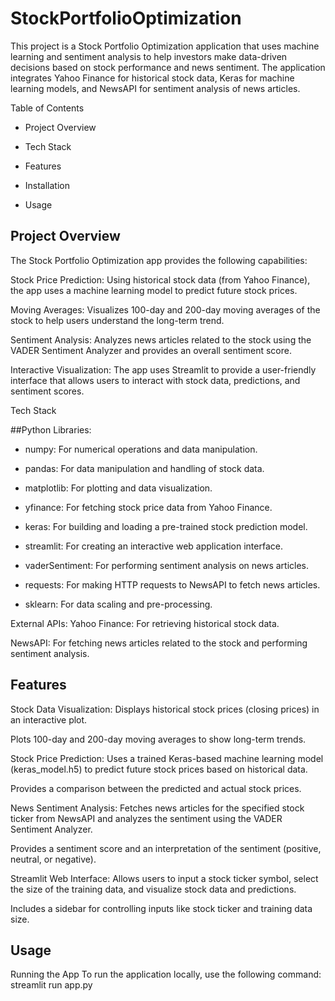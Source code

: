 # StockPortfolioOptimization

This project is a Stock Portfolio Optimization application that uses machine learning and sentiment analysis to help investors make data-driven decisions based on stock performance and news sentiment. The application integrates Yahoo Finance for historical stock data, Keras for machine learning models, and NewsAPI for sentiment analysis of news articles.

Table of Contents

- Project Overview

- Tech Stack

- Features

- Installation

- Usage


## Project Overview

The Stock Portfolio Optimization app provides the following capabilities:

Stock Price Prediction:
Using historical stock data (from Yahoo Finance), the app uses a machine learning model to predict future stock prices.

Moving Averages:
Visualizes 100-day and 200-day moving averages of the stock to help users understand the long-term trend.

Sentiment Analysis:
Analyzes news articles related to the stock using the VADER Sentiment Analyzer and provides an overall sentiment score.

Interactive Visualization:
The app uses Streamlit to provide a user-friendly interface that allows users to interact with stock data, predictions, and sentiment scores.

Tech Stack

##Python Libraries:

- numpy: For numerical operations and data manipulation.

- pandas: For data manipulation and handling of stock data.

- matplotlib: For plotting and data visualization.

- yfinance: For fetching stock price data from Yahoo Finance.

- keras: For building and loading a pre-trained stock prediction model.

- streamlit: For creating an interactive web application interface.

- vaderSentiment: For performing sentiment analysis on news articles.

- requests: For making HTTP requests to NewsAPI to fetch news articles.

- sklearn: For data scaling and pre-processing.

External APIs:
Yahoo Finance: For retrieving historical stock data.

NewsAPI: For fetching news articles related to the stock and performing sentiment analysis.

## Features
Stock Data Visualization:
Displays historical stock prices (closing prices) in an interactive plot.

Plots 100-day and 200-day moving averages to show long-term trends.

Stock Price Prediction:
Uses a trained Keras-based machine learning model (keras_model.h5) to predict future stock prices based on historical data.

Provides a comparison between the predicted and actual stock prices.

News Sentiment Analysis:
Fetches news articles for the specified stock ticker from NewsAPI and analyzes the sentiment using the VADER Sentiment Analyzer.

Provides a sentiment score and an interpretation of the sentiment (positive, neutral, or negative).

Streamlit Web Interface:
Allows users to input a stock ticker symbol, select the size of the training data, and visualize stock data and predictions.

Includes a sidebar for controlling inputs like stock ticker and training data size.

## Usage

Running the App
To run the application locally, use the following command:
streamlit run app.py
